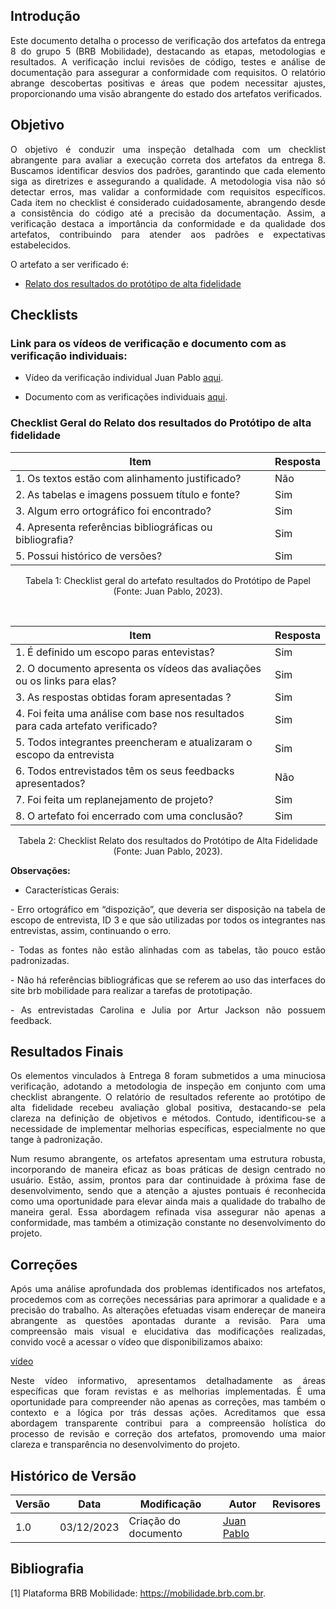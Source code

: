 ## Introdução

<div style="text-align: justify">
    <p>Este documento detalha o processo de verificação dos artefatos da entrega 8 do grupo 5 (BRB Mobilidade), destacando as etapas, metodologias e resultados. A verificação inclui revisões de código, testes e análise de documentação para assegurar a conformidade com requisitos. O relatório abrange descobertas positivas e áreas que podem necessitar ajustes, proporcionando uma visão abrangente do estado dos artefatos verificados. </p>
</div>

## Objetivo
<div style="text-align: justify">
    <p>O objetivo é conduzir uma inspeção detalhada com um checklist abrangente para avaliar a execução correta dos artefatos da entrega 8. Buscamos identificar desvios dos padrões, garantindo que cada elemento siga as diretrizes e assegurando a qualidade. A metodologia visa não só detectar erros, mas validar a conformidade com requisitos específicos. Cada item no checklist é considerado cuidadosamente, abrangendo desde a consistência do código até a precisão da documentação. Assim, a verificação destaca a importância da conformidade e da qualidade dos artefatos, contribuindo para atender aos padrões e expectativas estabelecidos. </p>
</div>

O artefato a ser verificado é:

- [Relato dos resultados do protótipo de alta fidelidade](https://interacao-humano-computador.github.io/2023.2--BRB-Mobilidade/designAvaliacao/prototipo_fidelidade/prototipo_Alta_Fidelidade/)


## Checklists

### Link para os vídeos de verificação e documento com as verificação individuais:

- Vídeo da verificação individual Juan Pablo [aqui](https://youtu.be/r0kBW_aYkxk).

- Documento com as verificações individuais [aqui](https://docs.google.com/document/d/1_xokhSThVGf8vk0qnfp24XYQzLzkewIlTWsSTacwGN0/edit?usp=sharing).

### Checklist Geral do Relato dos resultados do Protótipo de alta fidelidade

|Item|Resposta|
|----|--------|
|1. Os textos estão com alinhamento justificado?| Não|
|2. As tabelas e imagens possuem título e fonte?| Sim|
|3. Algum erro ortográfico foi encontrado?| Sim|
|4. Apresenta referências bibliográficas ou bibliografia?| Sim|
|5. Possui histórico de versões?|Sim|

<div style="text-align: center">
    <p> Tabela 1: Checklist geral do artefato resultados do Protótipo de Papel (Fonte: Juan Pablo, 2023).</p>
</div>

</br>

|Item|Resposta|
|----|--------|
|1. É definido um escopo paras entevistas?| Sim|
|2. O documento apresenta os vídeos das avaliações ou os links para elas?| Sim|
|3. As respostas obtidas foram apresentadas ?| Sim|
|4. Foi feita uma análise com base nos resultados para cada artefato verificado?| Sim|
|5. Todos integrantes preencheram e atualizaram o escopo da entrevista| Sim |
|6. Todos entrevistados têm os seus feedbacks apresentados?|Não|
|7. Foi feita um replanejamento de projeto?| Sim|
|8. O artefato foi encerrado com uma conclusão?| Sim|


<div style="text-align: center">
    <p> Tabela 2: Checklist Relato dos resultados do Protótipo de Alta Fidelidade (Fonte: Juan Pablo, 2023).</p>
</div>

**Observações:**

- Características Gerais:
<div style="text-align: justify">
    <p>- Erro ortográfico em “dispozição”, que deveria ser disposição na tabela de escopo de entrevista, ID 3 e que são utilizadas por todos os integrantes nas entrevistas, assim, continuando o erro. </p>
</div>
<div style="text-align: justify">
    <p>- Todas as fontes não estão alinhadas com as tabelas, tão pouco estão padronizadas.
     </p>
</div>
<div style="text-align: justify">
    <p>- Não há referências bibliográficas que se referem ao uso das interfaces do site brb mobilidade para realizar a tarefas de prototipação.
     </p>
</div>
<div style="text-align: justify">
    <p>- As entrevistadas Carolina e Julia por Artur Jackson não possuem feedback.
     </p>
</div>




## Resultados Finais
<div style="text-align: justify">
<p>Os elementos vinculados à Entrega 8 foram submetidos a uma minuciosa verificação, adotando a metodologia de inspeção em conjunto com uma checklist abrangente. O relatório de resultados referente ao protótipo de alta fidelidade recebeu avaliação global positiva, destacando-se pela clareza na definição de objetivos e métodos. Contudo, identificou-se a necessidade de implementar melhorias específicas, especialmente no que tange à padronização.</p>

<p> Num resumo abrangente, os artefatos apresentam uma estrutura robusta, incorporando de maneira eficaz as boas práticas de design centrado no usuário. Estão, assim, prontos para dar continuidade à próxima fase de desenvolvimento, sendo que a atenção a ajustes pontuais é reconhecida como uma oportunidade para elevar ainda mais a qualidade do trabalho de maneira geral. Essa abordagem refinada visa assegurar não apenas a conformidade, mas também a otimização constante no desenvolvimento do projeto.
</p>
</div>


## Correções
<div style="text-align: justify">
<p>Após uma análise aprofundada dos problemas identificados nos artefatos, procedemos com as correções necessárias para aprimorar a qualidade e a precisão do trabalho. As alterações efetuadas visam endereçar de maneira abrangente as questões apontadas durante a revisão. Para uma compreensão mais visual e elucidativa das modificações realizadas, convido você a acessar o vídeo que disponibilizamos abaixo: </p></div> 

[vídeo](https://youtu.be/orBJh9imXaY)

<div style="text-align: justify">
<p>Neste vídeo informativo, apresentamos detalhadamente as áreas específicas que foram revistas e as melhorias implementadas. É uma oportunidade para compreender não apenas as correções, mas também o contexto e a lógica por trás dessas ações. Acreditamos que essa abordagem transparente contribui para a compreensão holística do processo de revisão e correção dos artefatos, promovendo uma maior clareza e transparência no desenvolvimento do projeto.</p>
</div>


## Histórico de Versão

| Versão | Data       | Modificação                             | Autor                         | Revisores                         |
| ------ | ---------- | --------------------------------------- | ----------------------------- | ----------------------------- |
|    1.0   |   03/12/2023   |   Criação do documento |[Juan Pablo](https://github.com/Juan-Ricarte)  | []() |

## Bibliografia

[1] Plataforma BRB Mobilidade: <https://mobilidade.brb.com.br>. 